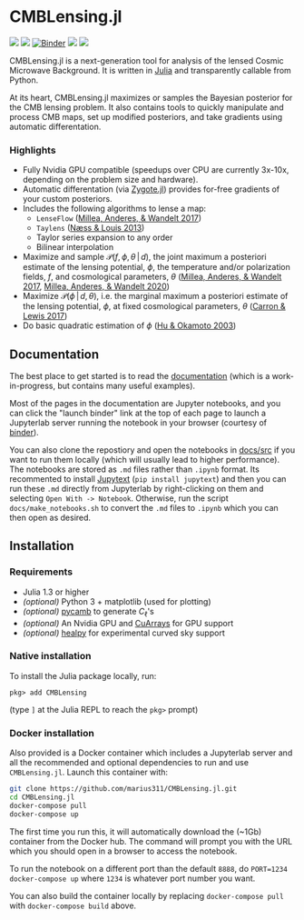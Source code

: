 # CMBLensing.jl

[![](https://img.shields.io/badge/source-github-blue)](https://github.com/marius311/CMBLensing.jl) [![](https://img.shields.io/badge/docs-stable-blue.svg)](https://cosmicmar.com/CMBLensing.jl/stable) [![Binder](https://mybinder.org/badge_logo.svg)](https://mybinder.org/v2/gh/marius311/CMBLensing.jl/gh-pages?urlpath=lab) 
[![](https://github.com/marius311/CMBLensing.jl/workflows/runtests/badge.svg)](https://github.com/marius311/CMBLensing.jl/actions?query=workflow%3Aruntests) [![](https://github.com/marius311/CMBLensing.jl/workflows/docbuild/badge.svg)](https://github.com/marius311/CMBLensing.jl/actions?query=workflow%3Adocbuild)

CMBLensing.jl is a next-generation tool for analysis of the lensed Cosmic Microwave Background. It is written in [Julia](https://julialang.org/) and transparently callable from Python.


At its heart, CMBLensing.jl maximizes or samples the Bayesian posterior for the CMB lensing problem. It also contains tools to quickly manipulate and process CMB maps, set up modified posteriors, and take gradients using automatic differentation.

### Highlights
* Fully Nvidia GPU compatible (speedups over CPU are currently 3x-10x, depending on the problem size and hardware).
* Automatic differentation (via [Zygote.jl](https://fluxml.ai/Zygote.jl/)) provides for-free gradients of your custom posteriors.
* Includes the following algorithms to lense a map:
    * `LenseFlow` ([Millea, Anderes, & Wandelt 2017](https://arxiv.org/abs/1708.06753))
    * `Taylens` ([Næss & Louis 2013](https://arxiv.org/abs/1307.0719))
    * Taylor series expansion to any order
    * Bilinear interpolation
* Maximize and sample $\mathcal{P}(f,\phi,\theta\,|\,d)$, the joint maximum a posteriori estimate of the lensing potential, $\phi$, the  temperature and/or polarization fields, $f$, and cosmological parameters, $\theta$ ([Millea, Anderes, & Wandelt 2017](https://arxiv.org/abs/1708.06753), [Millea, Anderes, & Wandelt 2020](https://arxiv.org/abs/2002.00965))
* Maximize $\mathcal{P}(\phi\,|\,d,\theta)$, i.e. the marginal maximum a posteriori estimate of the lensing potential, $\phi$, at fixed cosmological parameters, $\theta$ ([Carron & Lewis 2017](https://arxiv.org/abs/1704.08230))
* Do basic quadratic estimation of $\phi$ ([Hu & Okamoto 2003](https://arxiv.org/abs/astro-ph/0111606))

## Documentation

The best place to get started is to read the [documentation](https://cosmicmar.com/CMBLensing.jl/) (which is a work-in-progress, but contains many useful examples). 

Most of the pages in the documentation are Jupyter notebooks, and you can click the "launch binder" link at the top of each page to launch a Jupyterlab server running the notebook in your browser (courtesy of [binder](https://mybinder.org/)). 

You can also clone the repostiory and open the notebooks in [docs/src](https://github.com/marius311/CMBLensing.jl/tree/master/docs/src) if you want to run them locally (which will usually lead to higher performance). The notebooks are stored as `.md` files rather than `.ipynb` format. Its recommented to install [Jupytext](jupytext) (`pip install jupytext`) and then you can run these `.md` directly from Jupyterlab by right-clicking on them and selecting `Open With -> Notebook`. Otherwise, run the script `docs/make_notebooks.sh` to convert the `.md` files to `.ipynb` which you can then open as desired. 


## Installation

### Requirements

* Julia 1.3 or higher
* _(optional)_ Python 3 + matplotlib (used for plotting)
* _(optional)_ [pycamb](https://github.com/cmbant/CAMB) to generate $C_\ell$'s
* _(optional)_ An Nvidia GPU and [CuArrays](https://github.com/JuliaGPU/CuArrays.jl) for GPU support
* _(optional)_ [healpy](https://github.com/healpy/healpy) for experimental curved sky support

### Native installation

To install the Julia package locally, run:

```juliapkg
pkg> add CMBLensing
```

(type `]` at the Julia REPL to reach the `pkg>` prompt)

### Docker installation

Also provided is a Docker container which includes a Jupyterlab server and all the recommended and optional dependencies to run and use `CMBLensing.jl`. Launch this container with:

```sh
git clone https://github.com/marius311/CMBLensing.jl.git
cd CMBLensing.jl
docker-compose pull
docker-compose up
```

The first time you run this, it will automatically download the (~1Gb) container from the Docker hub. The command will prompt you with the URL which you should open in a browser to access the notebook.

To run the notebook on a different port than the default `8888`, do `PORT=1234 docker-compose up` where `1234` is whatever port number you want.

You can also build the container locally by replacing `docker-compose pull` with `docker-compose build` above.
